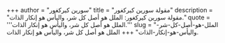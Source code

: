 +++
author = "سورين كيركغور"
title = "مقولة سورين كيركغور"
description = "مقولة سورين كيركغور: الملل هو أصل كل شر، واليأس هو إنكار الذات."
quote = '''الملل هو أصل كل شر، واليأس هو إنكار الذات.''' 
slug = "الملل-هو-أصل-كل-شر-واليأس-هو-إنكار-الذات"
+++
الملل هو أصل كل شر، واليأس هو إنكار الذات.
